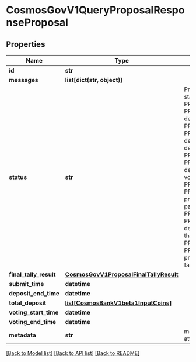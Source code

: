 # CosmosGovV1QueryProposalResponseProposal

## Properties
Name | Type | Description | Notes
------------ | ------------- | ------------- | -------------
**id** | **str** |  | [optional] 
**messages** | **list[dict(str, object)]** |  | [optional] 
**status** | **str** | ProposalStatus enumerates the valid statuses of a proposal.   - PROPOSAL_STATUS_UNSPECIFIED: PROPOSAL_STATUS_UNSPECIFIED defines the default proposal status.  - PROPOSAL_STATUS_DEPOSIT_PERIOD: PROPOSAL_STATUS_DEPOSIT_PERIOD defines a proposal status during the deposit period.  - PROPOSAL_STATUS_VOTING_PERIOD: PROPOSAL_STATUS_VOTING_PERIOD defines a proposal status during the voting period.  - PROPOSAL_STATUS_PASSED: PROPOSAL_STATUS_PASSED defines a proposal status of a proposal that has passed.  - PROPOSAL_STATUS_REJECTED: PROPOSAL_STATUS_REJECTED defines a proposal status of a proposal that has been rejected.  - PROPOSAL_STATUS_FAILED: PROPOSAL_STATUS_FAILED defines a proposal status of a proposal that has failed. | [optional] [default to 'PROPOSAL_STATUS_UNSPECIFIED']
**final_tally_result** | [**CosmosGovV1ProposalFinalTallyResult**](CosmosGovV1ProposalFinalTallyResult.md) |  | [optional] 
**submit_time** | **datetime** |  | [optional] 
**deposit_end_time** | **datetime** |  | [optional] 
**total_deposit** | [**list[CosmosBankV1beta1InputCoins]**](CosmosBankV1beta1InputCoins.md) |  | [optional] 
**voting_start_time** | **datetime** |  | [optional] 
**voting_end_time** | **datetime** |  | [optional] 
**metadata** | **str** | metadata is any arbitrary metadata attached to the proposal. | [optional] 

[[Back to Model list]](../README.md#documentation-for-models) [[Back to API list]](../README.md#documentation-for-api-endpoints) [[Back to README]](../README.md)

